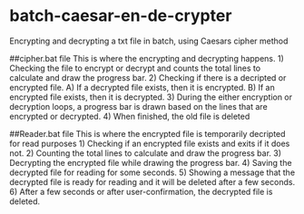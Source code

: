 # batch-caesar-en-de-crypter
Encrypting and decrypting a txt file in batch, using Caesars cipher method

##cipher.bat file
This is where the encrypting and decrypting happens.
    1) Checking the file to encrypt or decrypt and counts the total lines to calculate and draw the progress bar.
    2) Checking if there is a decripted or encrypted file.
      A) If a decrypted file exists, then it is encrypted.
      B) If an encrypted file exists, then it is decrypted.
    3) During the either encryption or decryption loops, a progress bar is drawn based on the lines that are encrypted or decrypted.
    4) When finished, the old file is deleted
  
##Reader.bat file
This is where the encrypted file is temporarily decripted for read purposes
    1) Checking if an encrypted file exists and exits if it does not.
    2) Counting the total lines to calculate and draw the progress bar.
    3) Decrypting the encrypted file while drawing the progress bar.
    4) Saving the decrypted file for reading for some seconds.
    5) Showing a message that the decrypted file is ready for reading and it will be deleted after a few seconds.
    6) After a few seconds or after user-confirmation, the decrypted file is deleted.
